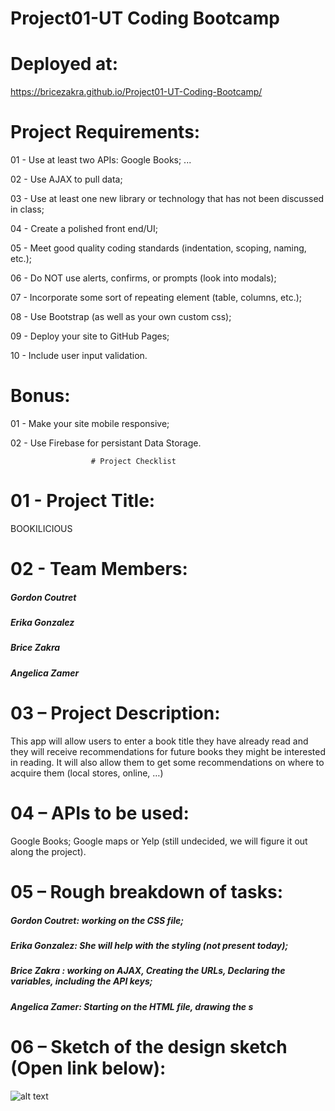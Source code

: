 
# Project01-UT Coding Bootcamp




# Deployed at: 

https://bricezakra.github.io/Project01-UT-Coding-Bootcamp/




# Project Requirements:


 01 - Use at least two APIs: Google Books; ...

 02 - Use AJAX to pull data;

 03 - Use at least one new library or technology that has not been discussed in class;

 04 - Create a polished front end/UI;

 05 - Meet good quality coding standards (indentation, scoping, naming, etc.);

 06 - Do NOT use alerts, confirms, or prompts (look into modals);

 07 - Incorporate some sort of repeating element (table, columns, etc.);

 08 - Use Bootstrap  (as well as your own custom css);

 09 - Deploy your site to GitHub Pages;

 10 - Include user input validation.





# Bonus:


 01 - Make your site mobile responsive;

 02 - Use Firebase for persistant Data Storage.





                      # Project Checklist



# 01 - Project Title: 

BOOKILICIOUS


# 02 - Team Members:

##### Gordon Coutret
##### Erika Gonzalez
##### Brice Zakra
##### Angelica Zamer


# 03 – Project Description:

This app will allow users to enter a book title they have already read and they will receive recommendations for future books they might be interested in reading. It will also allow them to get some recommendations on where to acquire them (local stores, online, …)


# 04 – APIs to be used:
Google Books;
Google maps or Yelp (still undecided, we will figure it out along the project).


# 05 – Rough breakdown of tasks:
 
##### Gordon Coutret: working on the CSS file;

##### Erika Gonzalez: She will help with the styling (not present today);

##### Brice Zakra : working on AJAX, Creating the URLs, Declaring the variables, including the API keys;

##### Angelica Zamer: Starting on the HTML file, drawing the s


# 06 – Sketch of the design sketch (Open link below):

![alt text](https://github.com/bricezakra/Project01-UT-Coding-Bootcamp/blob/master/image.png)








